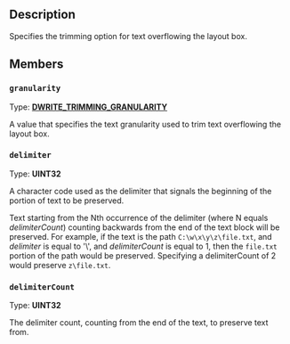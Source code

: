 ## Description

Specifies the trimming option for text overflowing the layout box.

## Members

### `granularity`

Type: **[DWRITE_TRIMMING_GRANULARITY](https://learn.microsoft.com/windows/win32/api/dwrite/ne-dwrite-dwrite_trimming_granularity)**

A value that specifies the text granularity used to trim text overflowing the layout box.

### `delimiter`

Type: **UINT32**

A character code used as the delimiter that signals the beginning of the portion of text to be preserved.

Text starting from the Nth occurrence of the delimiter (where N equals *delimiterCount*) counting backwards from the end of the text block will be preserved. For example, if the text is the path `C:\w\x\y\z\file.txt`, and *delimiter* is equal to '\\', and *delimiterCount* is equal to 1, then the `file.txt` portion of the path would be preserved. Specifying a delimiterCount of 2 would preserve `z\file.txt`.

### `delimiterCount`

Type: **UINT32**

The delimiter count, counting from the end of the text, to preserve text from.